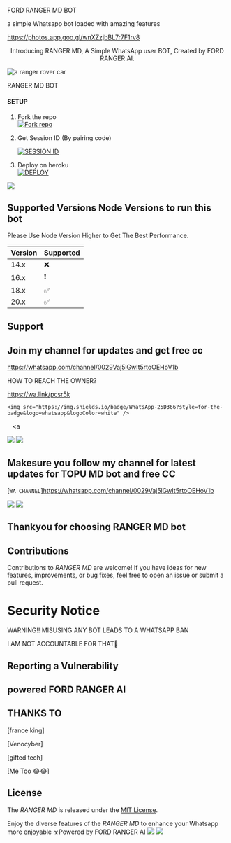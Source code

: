 FORD RANGER MD BOT
  

 a simple Whatsapp bot loaded with
 amazing features
 


https://photos.app.goo.gl/wnXZzjbBL7r7F1rv8
 
<p align="center"> Introducing RANGER MD, A Simple WhatsApp user BOT, Created by FORD RANGER AI.
</p>


![a ranger rover car](https://photos.app.goo.gl/raAn4e2U4mftHWdS8)
  

 RANGER MD BOT




#### SETUP

1. Fork the repo
    <br>
<a href='https://github.com/Toputech/Topu-ai/fork' target="_blank"><img alt='Fork repo' src='https://img.shields.io/badge/Fork Repo-100000?style=for-the-badge&logo=scan&logoColor=white&labelColor=black&color=black'/></a>



2. Get Session ID (By pairing code)
   > 
     <a href='https://topu-scan-pair.onrender.com/pair' target="_blank"><img alt='SESSION ID' src='https://img.shields.io/badge/Session_id-100000?style=for-the-badge&logo=scan&logoColor=white&labelColor=black&color=black'/></a>


3. Deploy on heroku
    <br>
<a href='https://dashboard.heroku.com/new?template=https://github.com/Toputech/Topu-ai' target="_blank"><img alt='DEPLOY' src='https://img.shields.io/badge/DEPLOY-100000?style=for-the-badge&logo=scan&logoColor=white&labelColor=black&color=black'/></a>

<a><img src='https://i.imgur.com/LyHic3i.gif'/></a>

   
## Supported Versions Node Versions to run this bot

Please Use Node Version Higher to Get The Best Performance.

| Version | Supported          |
| ------- | ------------------ |
| 14.x   | :x: |
| 16.x   | ❗                |
| 18.x   | :white_check_mark: |
| 20.x   | ✅                |

## Support 
## Join my channel for updates and get free cc

https://whatsapp.com/channel/0029Vaj5lGwIt5rtoOEHoV1b

HOW TO REACH THE OWNER? 
 
   https://wa.link/pcsr5k
   
    <img src="https://img.shields.io/badge/WhatsApp-25D366?style=for-the-badge&logo=whatsapp&logoColor=white" />
  </a>&nbsp;&nbsp;
   <a

    
<a><img src='https://i.imgur.com/LyHic3i.gif'/></a>
<a><img src='https://i.imgur.com/LyHic3i.gif'/></a>



## Makesure you follow my channel for latest updates for TOPU MD bot and free CC
 [`WA CHANNEL`]https://whatsapp.com/channel/0029Vaj5lGwIt5rtoOEHoV1b



<a><img src='https://i.imgur.com/LyHic3i.gif'/></a>
<a><img src='https://i.imgur.com/LyHic3i.gif'/></a>
   
   
## Thankyou for choosing RANGER MD bot 



## Contributions


Contributions to *RANGER MD* are welcome! If you have ideas for new features, improvements, or bug fixes, feel free to open an issue or submit a pull request.

# Security Notice
WARNING!! MISUSING ANY BOT LEADS TO A WHATSAPP BAN

I AM NOT ACCOUNTABLE FOR THAT🫣

## Reporting a Vulnerability


## powered FORD RANGER AI


## THANKS TO
[france king]

[Venocyber]

[gifted tech]

[Me Too 😂😂]

## License


The *RANGER MD* is released under the [MIT License](https://opensource.org/licenses/MIT).

Enjoy the diverse features of the *RANGER MD*  to enhance your Whatsapp more enjoyable
☣Powered by FORD RANGER AI
<a><img src='https://i.imgur.com/LyHic3i.gif'/></a>
<a><img src='https://i.imgur.com/LyHic3i.gif'/></a>
